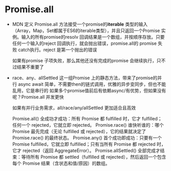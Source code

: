 # Promise.all

- MDN 定义
    Promise.all 方法接受一个promise的**iterable** 类型的输入（Array，Map，Set都属于ES6的iterable类型），并且只返回一个Promise 实例。输入的所有promise的resolv 回调结果是一个数组，并按顺序存放。只要任何一个输入的reject 回调执行，就会抛出错误，promise.all的 promise 失败 catch执行。reject 是第一个抛出的错误

    如果有promise 子项失败，那么其他还没有完成的promise 会继续执行，只不过结果不重要了

- race、any、allSettled
    这一组Promise 上的静态方法，带来了promise的并行
    async await 简单，不需要then的链式调用，优雅的异步变同步，但也不能乱用，它是串行的
    如果多个promise值前后有依赖async/有优势，但如果没有呢？Promise.all 并发更快

    如果有并行业务需求，all/race/any/allSettled 更加适合且高效

    Promise.all()	全成功才成功：所有 Promise 都 fulfilled 时，它才 fulfilled；任何一个 rejected，它就立即 rejected。
    Promise.race()	谁快听谁的：哪个 Promise 最先完成（无论 fulfilled 或 rejected），它的结果就决定了 Promise.race() 的最终状态。
    Promise.any()	首个成功即成功：只要有一个 Promise fulfilled，它就立即 fulfilled；只有当所有 Promise 都 rejected 时，它才 rejected（返回 AggregateError）。
    Promise.allSettled()	全部完成才结束：等待所有 Promise 都 settled（fulfilled 或 rejected），然后返回一个包含每个 Promise 结果（含状态和值/原因）的数组。